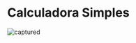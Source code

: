 # Calculadora Simples 

![captured](https://user-images.githubusercontent.com/59126841/92161344-e193dd80-ee06-11ea-9663-ef43ce87b211.gif)
